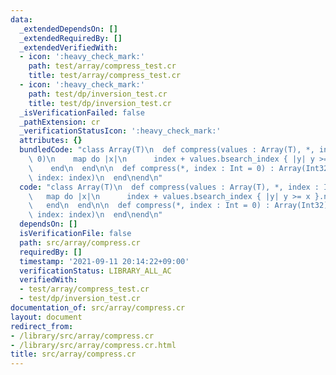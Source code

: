 ```yaml
---
data:
  _extendedDependsOn: []
  _extendedRequiredBy: []
  _extendedVerifiedWith:
  - icon: ':heavy_check_mark:'
    path: test/array/compress_test.cr
    title: test/array/compress_test.cr
  - icon: ':heavy_check_mark:'
    path: test/dp/inversion_test.cr
    title: test/dp/inversion_test.cr
  _isVerificationFailed: false
  _pathExtension: cr
  _verificationStatusIcon: ':heavy_check_mark:'
  attributes: {}
  bundledCode: "class Array(T)\n  def compress(values : Array(T), *, index : Int =\
    \ 0)\n    map do |x|\n      index + values.bsearch_index { |y| y >= x }.not_nil!\n\
    \    end\n  end\n\n  def compress(*, index : Int = 0) : Array(Int32)\n    compress(uniq.sort!,\
    \ index: index)\n  end\nend\n"
  code: "class Array(T)\n  def compress(values : Array(T), *, index : Int = 0)\n \
    \   map do |x|\n      index + values.bsearch_index { |y| y >= x }.not_nil!\n \
    \   end\n  end\n\n  def compress(*, index : Int = 0) : Array(Int32)\n    compress(uniq.sort!,\
    \ index: index)\n  end\nend\n"
  dependsOn: []
  isVerificationFile: false
  path: src/array/compress.cr
  requiredBy: []
  timestamp: '2021-09-11 20:14:22+09:00'
  verificationStatus: LIBRARY_ALL_AC
  verifiedWith:
  - test/array/compress_test.cr
  - test/dp/inversion_test.cr
documentation_of: src/array/compress.cr
layout: document
redirect_from:
- /library/src/array/compress.cr
- /library/src/array/compress.cr.html
title: src/array/compress.cr
---
```

